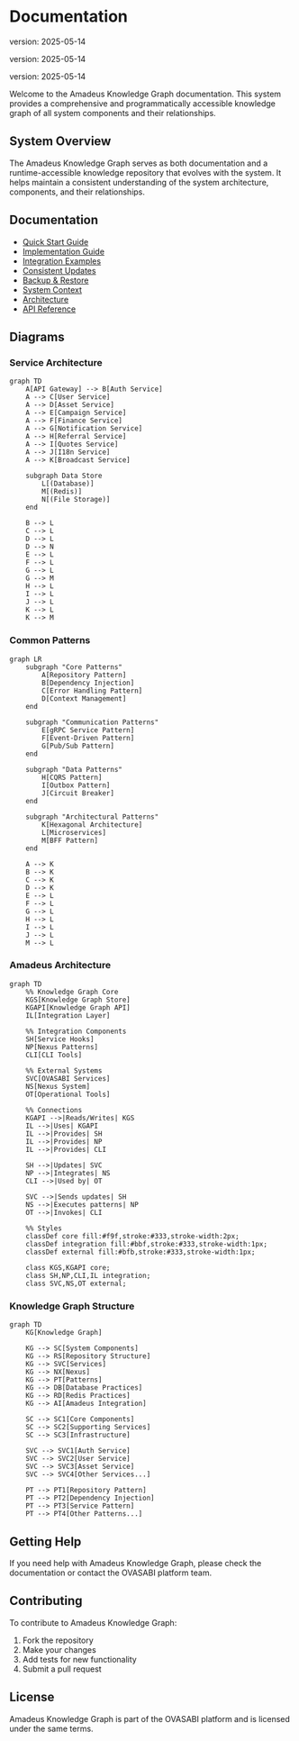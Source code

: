 # Documentation

version: 2025-05-14

version: 2025-05-14

version: 2025-05-14


Welcome to the Amadeus Knowledge Graph documentation. This system provides a comprehensive and
programmatically accessible knowledge graph of all system components and their relationships.

## System Overview

The Amadeus Knowledge Graph serves as both documentation and a runtime-accessible knowledge
repository that evolves with the system. It helps maintain a consistent understanding of the system
architecture, components, and their relationships.

## Documentation

- [Quick Start Guide](quick_start.md)
- [Implementation Guide](implementation_guide.md)
- [Integration Examples](integration_examples.md)
- [Consistent Updates](consistent_updates.md)
- [Backup & Restore](backup_restore.md)
- [System Context](amadeus_context.md)
- [Architecture](architecture.md)
- [API Reference](api_reference.md)

## Diagrams

### Service Architecture

```mermaid
graph TD
    A[API Gateway] --> B[Auth Service]
    A --> C[User Service]
    A --> D[Asset Service]
    A --> E[Campaign Service]
    A --> F[Finance Service]
    A --> G[Notification Service]
    A --> H[Referral Service]
    A --> I[Quotes Service]
    A --> J[I18n Service]
    A --> K[Broadcast Service]

    subgraph Data Store
        L[(Database)]
        M[(Redis)]
        N[(File Storage)]
    end

    B --> L
    C --> L
    D --> L
    D --> N
    E --> L
    F --> L
    G --> L
    G --> M
    H --> L
    I --> L
    J --> L
    K --> L
    K --> M
```

### Common Patterns

```mermaid
graph LR
    subgraph "Core Patterns"
        A[Repository Pattern]
        B[Dependency Injection]
        C[Error Handling Pattern]
        D[Context Management]
    end

    subgraph "Communication Patterns"
        E[gRPC Service Pattern]
        F[Event-Driven Pattern]
        G[Pub/Sub Pattern]
    end

    subgraph "Data Patterns"
        H[CQRS Pattern]
        I[Outbox Pattern]
        J[Circuit Breaker]
    end

    subgraph "Architectural Patterns"
        K[Hexagonal Architecture]
        L[Microservices]
        M[BFF Pattern]
    end

    A --> K
    B --> K
    C --> K
    D --> K
    E --> L
    F --> L
    G --> L
    H --> L
    I --> L
    J --> L
    M --> L
```

### Amadeus Architecture

```mermaid
graph TD
    %% Knowledge Graph Core
    KGS[Knowledge Graph Store]
    KGAPI[Knowledge Graph API]
    IL[Integration Layer]

    %% Integration Components
    SH[Service Hooks]
    NP[Nexus Patterns]
    CLI[CLI Tools]

    %% External Systems
    SVC[OVASABI Services]
    NS[Nexus System]
    OT[Operational Tools]

    %% Connections
    KGAPI -->|Reads/Writes| KGS
    IL -->|Uses| KGAPI
    IL -->|Provides| SH
    IL -->|Provides| NP
    IL -->|Provides| CLI

    SH -->|Updates| SVC
    NP -->|Integrates| NS
    CLI -->|Used by| OT

    SVC -->|Sends updates| SH
    NS -->|Executes patterns| NP
    OT -->|Invokes| CLI

    %% Styles
    classDef core fill:#f9f,stroke:#333,stroke-width:2px;
    classDef integration fill:#bbf,stroke:#333,stroke-width:1px;
    classDef external fill:#bfb,stroke:#333,stroke-width:1px;

    class KGS,KGAPI core;
    class SH,NP,CLI,IL integration;
    class SVC,NS,OT external;
```

### Knowledge Graph Structure

```mermaid
graph TD
    KG[Knowledge Graph]

    KG --> SC[System Components]
    KG --> RS[Repository Structure]
    KG --> SVC[Services]
    KG --> NX[Nexus]
    KG --> PT[Patterns]
    KG --> DB[Database Practices]
    KG --> RD[Redis Practices]
    KG --> AI[Amadeus Integration]

    SC --> SC1[Core Components]
    SC --> SC2[Supporting Services]
    SC --> SC3[Infrastructure]

    SVC --> SVC1[Auth Service]
    SVC --> SVC2[User Service]
    SVC --> SVC3[Asset Service]
    SVC --> SVC4[Other Services...]

    PT --> PT1[Repository Pattern]
    PT --> PT2[Dependency Injection]
    PT --> PT3[Service Pattern]
    PT --> PT4[Other Patterns...]
```

## Getting Help

If you need help with Amadeus Knowledge Graph, please check the documentation or contact the OVASABI
platform team.

## Contributing

To contribute to Amadeus Knowledge Graph:

1. Fork the repository
2. Make your changes
3. Add tests for new functionality
4. Submit a pull request

## License

Amadeus Knowledge Graph is part of the OVASABI platform and is licensed under the same terms.
